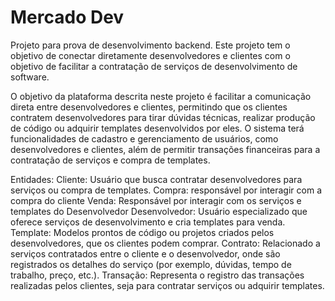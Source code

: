 # Mercado Dev
Projeto para prova de desenvolvimento backend. Este projeto tem o objetivo de conectar diretamente desenvolvedores e clientes com o objetivo de facilitar a contratação de serviços de desenvolvimento de software.

O objetivo da plataforma descrita neste projeto é facilitar a comunicação direta entre desenvolvedores e clientes, permitindo que os clientes contratem desenvolvedores para tirar dúvidas técnicas, realizar produção de código ou adquirir templates desenvolvidos por eles. O sistema terá funcionalidades de cadastro e gerenciamento de usuários, como desenvolvedores e clientes, além de permitir transações financeiras para a contratação de serviços e compra de templates.

Entidades: Cliente: Usuário que busca contratar desenvolvedores para serviços ou compra de templates. Compra: responsável por interagir com a compra do cliente Venda: Responsável por interagir com os serviços e templates do Desenvolvedor Desenvolvedor: Usuário especializado que oferece serviços de desenvolvimento e cria templates para venda. Template: Modelos prontos de código ou projetos criados pelos desenvolvedores, que os clientes podem comprar. Contrato: Relacionado a serviços contratados entre o cliente e o desenvolvedor, onde são registrados os detalhes do serviço (por exemplo, dúvidas, tempo de trabalho, preço, etc.). Transação: Representa o registro das transações realizadas pelos clientes, seja para contratar serviços ou adquirir templates.
